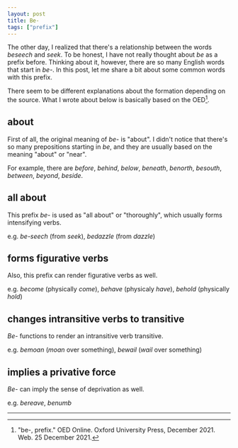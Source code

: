 ```yaml
---
layout: post
title: Be-
tags: ["prefix"]
---
```


The other day, I realized that there's a relationship between the words *beseech* and *seek*.
To be honest, I have not really thought about *be* as a prefix before.
Thinking about it, however, there are so many English words that start in *be-*.
In this post, let me share a bit about some common words with this prefix.

There seem to be different explanations about the formation depending on the source.
What I wrote about below is basically based on the OED[^oed-be].

## about
First of all, the original meaning of *be-* is "about".
I didn't notice that there's so many prepositions starting in *be*, and they are usually based on the meaning "about" or "near".

For example, there are *before*, *behind*, *below*, *beneath*, *benorth*, *besouth*, *between*, *beyond*, *beside*.

## all about
This prefix *be-* is used as "all about" or "thoroughly", which usually forms intensifying verbs.

e.g. *be-seech* (from *seek*), *bedazzle* (from *dazzle*)

## forms figurative verbs
Also, this prefix can render figurative verbs as well.

e.g. *become* (physically *come*), *behave* (physicaly *have*), *behold* (physically *hold*)

## changes intransitive verbs to transitive
*Be-* functions to render an intransitive verb transitive.

e.g. *bemoan* (*moan* over something), *bewail* (*wail* over something)

## implies a privative force
*Be-* can imply the sense of deprivation as well.

e.g. *bereave*, *benumb*

---

[^oed-be]: "be-, prefix." OED Online. Oxford University Press, December 2021. Web. 25 December 2021.